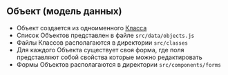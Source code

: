 ## Объект (модель данных)

* Объект создается из одноименного [Класса](class.md)
* Список Объектов представлен в файле `src/data/objects.js`
* Файлы Классов располагаются в директории `src/classes`
* Для каждого Объекта существует своя форма, где поля представляют собой свойства которые можно редактировать
* Формы Объектов располагаются в директории `src/components/forms`